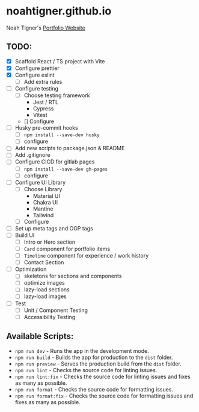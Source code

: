 # noahtigner.github.io

Noah Tigner's [Portfolio Website](https://noahtigner.com)

## TODO:

- [x] Scaffold React / TS project with Vite
- [x] Configure prettier
- [x] Configure eslint
    - [ ] Add extra rules
- [ ] Configure testing
    - [ ] Choose testing framework
        - Jest / RTL
        - Cypress
        - Vitest
    - [] Configure
- [ ] Husky pre-commit hooks
    - [ ] `npm install --save-dev husky`
    - [ ] configure
- [ ] Add new scripts to package.json & README
- [ ] Add .gitignore
- [ ] Configure CICD for gitlab pages
    - [ ] `npm install --save-dev gh-pages`
    - [ ] configure
- [ ] Configure UI Library
    - [ ] Choose Library
        - Material UI
        - Chakra UI
        - Mantine
        - Tailwind
    - [ ] Configure
- [ ] Set up meta tags and OGP tags
- [ ] Build UI
    - [ ] Intro or Hero section
    - [ ] `Card` component for portfolio items
    - [ ] `Timeline` component for experience / work history
    - [ ] Contact Section
- [ ] Optimization
    - [ ] skeletons for sections and components
    - [ ] optimize images
    - [ ] lazy-load sections
    - [ ] lazy-load images
- [ ] Test
    - [ ] Unit / Component Testing
    - [ ] Accessibility Testing

## Available Scripts:

- `npm run dev` - Runs the app in the development mode.
- `npm run build` - Builds the app for production to the `dist` folder.
- `npm run preview` - Serves the production build from the `dist` folder.
- `npm run lint` - Checks the source code for linting issues.
- `npm run lint:fix` - Checks the source code for linting issues and fixes as many as possible.
- `npm run format` - Checks the source code for formatting issues.
- `npm run format:fix` - Checks the source code for formatting issues and fixes as many as possible.

